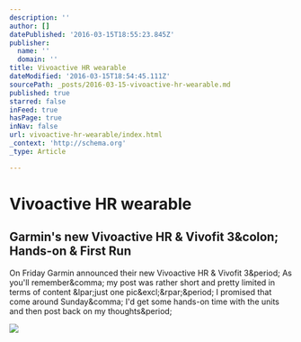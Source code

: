 ```yaml
---
description: ''
author: []
datePublished: '2016-03-15T18:55:23.845Z'
publisher:
  name: ''
  domain: ''
title: Vivoactive HR wearable
dateModified: '2016-03-15T18:54:45.111Z'
sourcePath: _posts/2016-03-15-vivoactive-hr-wearable.md
published: true
starred: false
inFeed: true
hasPage: true
inNav: false
url: vivoactive-hr-wearable/index.html
_context: 'http://schema.org'
_type: Article

---
```

# Vivoactive HR wearable

<article style=""><h1>Garmin's new Vivoactive HR &amp; Vivofit 3&amp;colon; Hands-on &amp; First Run</h1><p>On Friday Garmin announced their new Vivoactive HR &amp; Vivofit 3&amp;period; As you'll remember&amp;comma; my post was rather short and pretty limited in terms of content &amp;lpar;just one pic&amp;excl;&amp;rpar;&amp;period; I promised that come around Sunday&amp;comma; I'd get some hands-on time with the units and then post back on my thoughts&amp;period;</p><img src="http://www.dcrainmaker.com/images/2016/02/Garmin-VivoactiveHR-Vivofit3_thumb.jpg" /></article>